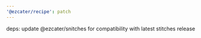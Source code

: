```yaml
---
'@ezcater/recipe': patch
---
```


deps: update @ezcater/snitches for compatibility with latest stitches release
